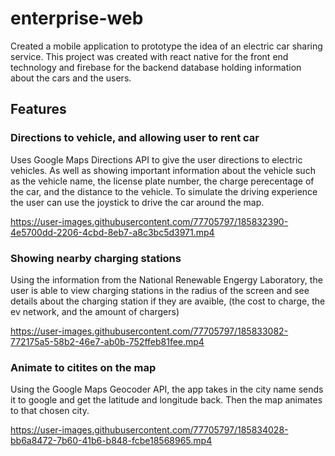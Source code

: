 # enterprise-web
Created a mobile application to prototype the idea of an electric car sharing service.  This project was created with react native for the front end technology and firebase for the backend database holding information about the cars and the users.


## Features 

### Directions to vehicle, and allowing user to rent car
Uses Google Maps Directions API to give the user directions to electric vehicles.  As well as showing important information about the vehicle such as the vehicle name, the license plate number, the charge perecentage of the car, and the distance to the vehicle.  To simulate the driving experience the user can use the joystick to drive the car around the map.

https://user-images.githubusercontent.com/77705797/185832390-4e5700dd-2206-4cbd-8eb7-a8c3bc5d3971.mp4

### Showing nearby charging stations
Using the information from the National Renewable Engergy Laboratory, the user is able to view charging stations in the radius of the screen and see details about the charging station if they are avaible, (the cost to charge, the ev network, and the amount of chargers)

https://user-images.githubusercontent.com/77705797/185833082-772175a5-58b2-46e7-ab0b-752ffeb81fee.mp4

### Animate to citites on the map
Using the Google Maps Geocoder API, the app takes in the city name sends it to google and get the latitude and longitude back. Then the map animates to that chosen city.  

https://user-images.githubusercontent.com/77705797/185834028-bb6a8472-7b60-41b6-b848-fcbe18568965.mp4

